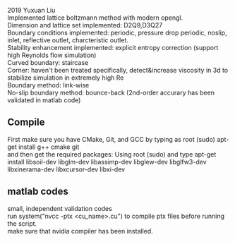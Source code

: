 2019 Yuxuan Liu  
Implemented lattice boltzmann method with modern opengl.  
Dimension and lattice set implemented: D2Q9,D3Q27  
Boundary conditions implemented: periodic, pressure drop periodic, noslip, inlet, reflective outlet, charcteristic outlet.  
Stability enhancement implemented: explicit entropy correction (support high Reynolds flow simulation)  
Curved boundary: staircase  
Corner: haven't been treated specifically, detect&increase viscosity in 3d to stabilize simulation in extremely high Re  
Boundary method: link-wise  
No-slip boundary method: bounce-back (2nd-order accurary has been validated in matlab code)  
## Compile
First make sure you have CMake, Git, and GCC by typing as root (sudo) apt-get install g++ cmake git  
and then get the required packages: Using root (sudo) and type apt-get install libsoil-dev libglm-dev libassimp-dev libglew-dev libglfw3-dev libxinerama-dev libxcursor-dev libxi-dev  
## matlab codes  
small, independent validation codes  
run system("nvcc -ptx <cu_name>.cu") to compile ptx files before running the script.  
make sure that nvidia compiler has been installed.  
